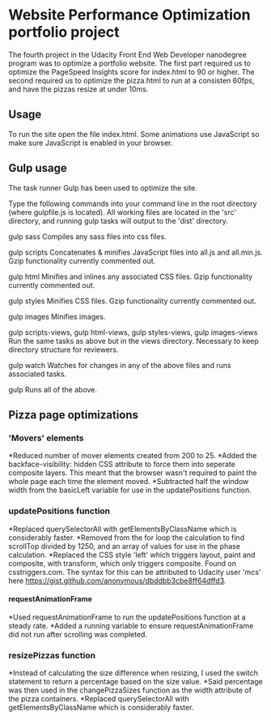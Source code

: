 # Website Performance Optimization portfolio project

The fourth project in the Udacity Front End Web Developer nanodegree program was to optimize a portfolio website. The first part required us to optimize the PageSpeed Insights score for index.html to 90 or higher. The second required us to optimize the pizza.html to run at a consisten 60fps, and have the pizzas resize at under 10ms.

## Usage

To run the site open the file index.html. Some animations use JavaScript so make sure JavaScript is enabled in your browser.

## Gulp usage

The task runner Gulp has been used to optimize the site.

Type the following commands into your command line in the root directory (where gulpfile.js is located). All working files are located in the 'src' directory, and running gulp tasks will output to the 'dist' directory.

gulp sass
Compiles any sass files into css files.

gulp scripts
Concatenates & minifies JavaScript files into all.js and all.min.js. Gzip functionality currently commented out.

gulp html
Minifies and inlines any associated CSS files. Gzip functionality currently commented out.

gulp styles
Minifies CSS files. Gzip functionality currently commented out.

gulp images
Minifies images.

gulp scripts-views, gulp html-views, gulp styles-views, gulp images-views
Run the same tasks as above but in the views directory. Necessary to keep directory structure for reviewers.

gulp watch
Watches for changes in any of the above files and runs associated tasks.

gulp
Runs all of the above.

## Pizza page optimizations

### 'Movers' elements

*Reduced number of mover elements created from 200 to 25.
*Added the backface-visibility: hidden CSS attribute to force them into seperate composite layers. This meant that the browser wasn't required to paint the whole page each time the element moved.
*Subtracted half the window width from the basicLeft variable for use in the updatePositions function.

### updatePositions function

*Replaced querySelectorAll with getElementsByClassName which is considerably faster.
*Removed from the for loop the calculation to find scrollTop divided by 1250, and an array of values for use in the phase calculation.
*Replaced the CSS style 'left' which triggers layout, paint and composite, with transform, which only triggers composite. Found on csstriggers.com. The syntax for this can be attributed to Udacity user 'mcs' here https://gist.github.com/anonymous/dbddbb3cbe8ff64dffd3.

#### requestAnimationFrame

*Used requestAnimationFrame to run the updatePositions function at a steady rate.
*Added a running variable to ensure requestAnimationFrame did not run after scrolling was completed.

### resizePizzas function

*Instead of calculating the size difference when resizing, I used the switch statement to return a percentage based on the size value.
*Said percentage was then used in the changePizzaSizes function as the width attribute of the pizza containers.
*Replaced querySelectorAll with getElementsByClassName which is considerably faster.